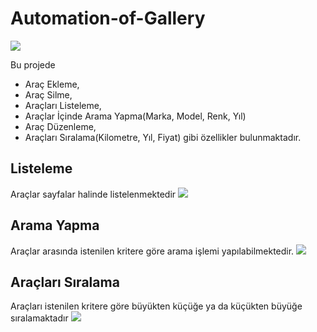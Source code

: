 # Automation-of-Gallery

![](http://www.semihunal.com.tr/wp-content/uploads/2018/10/galeriotomasyonu.png)


Bu projede

- Araç Ekleme,
- Araç Silme,
- Araçları Listeleme,
- Araçlar İçinde Arama Yapma(Marka, Model, Renk, Yıl)
- Araç Düzenleme,
- Araçları Sıralama(Kilometre, Yıl, Fiyat)
gibi özellikler bulunmaktadır.
## Listeleme
Araçlar sayfalar halinde listelenmektedir
![](https://github.com/unalsemih/repo-images/blob/master/listele.png?raw=true) 

## Arama Yapma
Araçlar arasında istenilen kritere göre arama işlemi yapılabilmektedir.
![](https://github.com/unalsemih/repo-images/blob/master/arama.png?raw=true)

## Araçları Sıralama
Araçları istenilen kritere göre büyükten küçüğe ya da küçükten büyüğe sıralamaktadır
![](https://github.com/unalsemih/repo-images/blob/master/siralama.png?raw=true)

